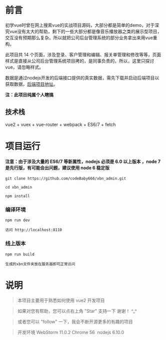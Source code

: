 # 前言

初学vue时曾在网上搜索vue的实战项目源码，大部分都是简单的demo，对于深究vue没有太大的帮助，剩下的一些大部分都是像音乐播放器之类的展示型项目，交互没有预期那么复杂。所以就把公司后台管理系统的部分业务拿出来用vue重构。

此项目共 14 个页面，涉及登录、客户管理和编辑、报关单管理和修改等等，页面样式是直接从公司后台管理系统项目拷的，是同事负责的，所以，这里只探讨vue，请忽略样式。

数据是通过nodejs开发的后端接口提供的真实数据，需先下载并启动后端项目以获取数据，[后端项目地址](https://github.com/codeBaby666/xbn_admin_node)。

__注：此项目纯属个人瞎搞__




## 技术栈
vue2 + vuex + vue-router + webpack + ES6/7 + fetch



# 项目运行

#### 注意：由于涉及大量的 ES6/7 等新属性，nodejs 必须是 6.0 以上版本 ，node 7 是先行版，有可能会出问题，建议使用 node 6 稳定版

```
git clone https://github.com/codeBaby666/xbn_admin.git 

cd xbn_admin

npm install

```

### 编译环境
```
npm run dev

访问 http://localhost:8110
```


### 线上版本
```
npm run build

生成的xbn文件夹放在服务器即可正常访问
```




# 说明

>  本项目主要用于熟悉如何使用 vue2 开发项目

>  如果对您有帮助，您可以点右上角 "Star" 支持一下 谢谢！ ^_^

>  或者您可以 "follow" 一下，我会不断开源更多的有趣的项目

>  开发环境 WebStorm 11.0.2  Chrome 56  nodejs 6.10.0

```
